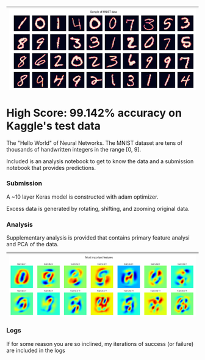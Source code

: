 | <img src="photos/sample.png" alt="Sample MNIST digits" style="float:left;"/> | 
|:--:| 

# High Score: 99.142% accuracy on Kaggle's test data

The "Hello World" of Neural Networks.  The MNIST dataset are tens of thousands of handwritten integers in the range [0, 9].

Included is an analysis notebook to get to know the data and a submission notebook that provides predictions.

### Submission

A ~10 layer Keras model is constructed with adam optimizer.

Excess data is generated by rotating, shifting, and zooming original data.

### Analysis

Supplementary analysis is provided that contains primary feature analysi and PCA of the data.

| <img src="photos/features.png" alt="Most important MNIST features" style="float:left;"/> | 
|:--:| 

### Logs

If for some reason you are so inclined, my iterations of success (or failure) are included in the logs
